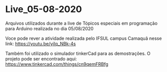 # Live_05-08-2020
Arquivos utilizados durante a live de Tópicos especiais em programação para Arduino realizada no dia 05/08/2020

Voce pode rever a atividade realizada pelo IFSUL campus Camaquã nesse link: https://youtu.be/yiIq_NBk-4s

Também foi utilizado o simulador tinkerCad para as demostrações. O projeto pode ser encontrado aqui: https://www.tinkercad.com/things/cn9qemFRBfg
